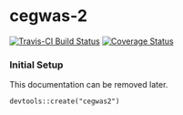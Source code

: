 # cegwas-2

[![Travis-CI Build Status](https://travis-ci.org/AndersenLab/cegwas2.svg?branch=master)](https://travis-ci.org/AndersenLab/cegwas2)
[![Coverage Status](https://img.shields.io/codecov/c/github/AndersenLab/cegwas2/master.svg)](https://codecov.io/github/AndersenLab/cegwas2?branch=master)

### Initial Setup

This documentation can be removed later.

```
devtools::create("cegwas2")
```
